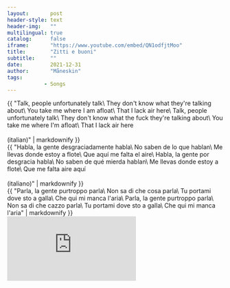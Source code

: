 ```yaml
---
layout:       post
header-style: text
header-img:   ""
multilingual: true
catalog:      false
iframe:       "https://www.youtube.com/embed/QN1odfjtMoo"
title:        "Zitti e buoni"
subtitle:     ""
date:         2021-12-31
author:       "Måneskin"
tags:
            - Songs
---
```


<div class="en post-container">
    {{ "Talk, people unfortunately talk\
        They don't know what they're talking about\
        You take me where I am afloat\
        That I lack air here\
        Talk, people unfortunately talk\
        They don't know what the fuck they're talking about\
        You take me where I'm afloat\
        That I lack air here
        <br><br>
        <span>(italian)</span>" | markdownify }}
</div>

<div class="es post-container">
    {{ "Habla, la gente desgraciadamente habla\
        No saben de lo que hablan\
        Me llevas donde estoy a flote\
        Que aquí me falta el aire\
        Habla, la gente por desgracia habla\
        No saben de qué mierda hablan\
        Me llevas donde estoy a flote\
        Que me falta aire aquí
        <br><br>
        <span>(italiano)</span>" | markdownify }}
</div>

<div class="it post-container">
    {{ "Parla, la gente purtroppo parla\
        Non sa di che cosa parla\
        Tu portami dove sto a galla\
        Che qui mi manca l'aria\
        Parla, la gente purtroppo parla\
        Non sa di che cazzo parla\
        Tu portami dove sto a galla\
        Che qui mi manca l'aria" | markdownify }}
</div>

<div class="iframe-youtube"><iframe src="https://www.youtube-nocookie.com/embed/QN1odfjtMoo?controls=0" title="YouTube video player" frameborder="0" allow="accelerometer; autoplay; clipboard-write; encrypted-media; gyroscope; picture-in-picture; web-share" allowfullscreen></iframe></div>
